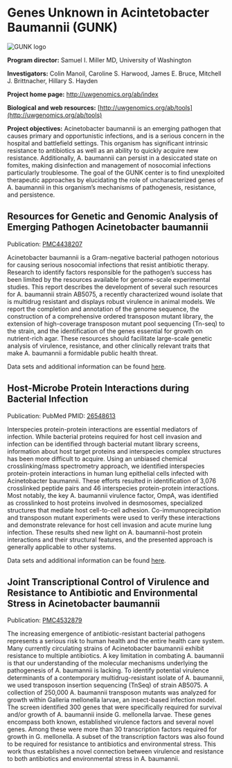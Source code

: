 
# Genes Unknown in Acintetobacter Baumannii (GUNK)

![GUNK logo](https://www.patricbrc.org/public/patric/images/GUNK-logo.png)

**Program director:** Samuel I. Miller MD, University of Washington

**Investigators:** Colin Manoil, Caroline S. Harwood, James E. Bruce, Mitchell J. Brittnacher, Hillary S. Hayden

**Project home page:** http://uwgenomics.org/ab/index

**Biological and web resources:** [http://uwgenomics.org/ab/tools](http://uwgenomics.org/ab/tools)

**Project objectives:** Acinetobacter baumannii is an emerging pathogen that causes primary and opportunistic infections, and is a serious concern in the hospital and battlefield settings. This organism has significant intrinsic resistance to antibiotics as well as an ability to quickly acquire new resistance. Additionally, A. baumannii can persist in a desiccated state on fomites, making disinfection and management of nosocomial infections particularly troublesome. The goal of the GUNK center is to find unexploited therapeutic approaches by elucidating the role of uncharacterized genes of A. baumannii in this organism’s mechanisms of pathogenesis, resistance, and persistence.

## Resources for Genetic and Genomic Analysis of Emerging Pathogen Acinetobacter baumannii

Publication: [PMC4438207](http://www.ncbi.nlm.nih.gov/pmc/articles/PMC4438207/)

Acinetobacter baumannii is a Gram-negative bacterial pathogen notorious for causing serious nosocomial infections that resist antibiotic therapy. Research to identify factors responsible for the pathogen’s success has been limited by the resources available for genome-scale experimental studies. This report describes the development of several such resources for A. baumannii strain AB5075, a recently characterized wound isolate that is multidrug resistant and displays robust virulence in animal models. We report the completion and annotation of the genome sequence, the construction of a comprehensive ordered transposon mutant library, the extension of high-coverage transposon mutant pool sequencing (Tn-seq) to the strain, and the identification of the genes essential for growth on nutrient-rich agar. These resources should facilitate large-scale genetic analysis of virulence, resistance, and other clinically relevant traits that make A. baumannii a formidable public health threat.

Data sets and additional information can be found [here](https://www.patricbrc.org/webpage/website/data_collections/content/gunk-experiment-1.html).

## Host-Microbe Protein Interactions during Bacterial Infection

Publication: PubMed PMID: [26548613](http://www.ncbi.nlm.nih.gov/pubmed/26548613)

Interspecies protein-protein interactions are essential mediators of infection. While bacterial proteins required for host cell invasion and infection can be identified through bacterial mutant library screens, information about host target proteins and interspecies complex structures has been more difficult to acquire. Using an unbiased chemical crosslinking/mass spectrometry approach, we identified interspecies protein-protein interactions in human lung epithelial cells infected with Acinetobacter baumannii. These efforts resulted in identification of 3,076 crosslinked peptide pairs and 46 interspecies protein-protein interactions. Most notably, the key A. baumannii virulence factor, OmpA, was identified as crosslinked to host proteins involved in desmosomes, specialized structures that mediate host cell-to-cell adhesion. Co-immunoprecipitation and transposon mutant experiments were used to verify these interactions and demonstrate relevance for host cell invasion and acute murine lung infection. These results shed new light on A. baumannii-host protein interactions and their structural features, and the presented approach is generally applicable to other systems.

Data sets and additional information can be found [here](https://www.patricbrc.org/webpage/website/data_collections/content/gunk-experiment-2.html).

## Joint Transcriptional Control of Virulence and Resistance to Antibiotic and Environmental Stress in Acinetobacter baumannii

Publication: [PMC4532879](http://www.ncbi.nlm.nih.gov/pmc/articles/PMC4659468/)

The increasing emergence of antibiotic-resistant bacterial pathogens represents a serious risk to human health and the entire health care system. Many currently circulating strains of Acinetobacter baumannii exhibit resistance to multiple antibiotics. A key limitation in combating A. baumannii is that our understanding of the molecular mechanisms underlying the pathogenesis of A. baumannii is lacking. To identify potential virulence determinants of a contemporary multidrug-resistant isolate of A. baumannii, we used transposon insertion sequencing (TnSeq) of strain AB5075. A collection of 250,000 A. baumannii transposon mutants was analyzed for growth within Galleria mellonella larvae, an insect-based infection model. The screen identified 300 genes that were specifically required for survival and/or growth of A. baumannii inside G. mellonella larvae. These genes encompass both known, established virulence factors and several novel genes. Among these were more than 30 transcription factors required for growth in G. mellonella. A subset of the transcription factors was also found to be required for resistance to antibiotics and environmental stress. This work thus establishes a novel connection between virulence and resistance to both antibiotics and environmental stress in A. baumannii.
